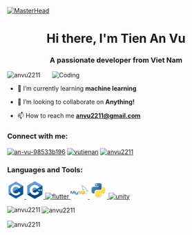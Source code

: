 [![MasterHead](https://media2.giphy.com/headers/dhunten/0DvIY8fAjBSg.gif)](https://www.linkedin.com/in/an-vu-98533b196/)
<h1 align="center">Hi there, I'm Tien An Vu</h1>
<h3 align="center">A passionate developer from Viet Nam</h3>
<img align="right" alt="Coding" width="400" src="https://i.pinimg.com/originals/2c/27/d1/2c27d1186016923c8ebca12d9246dc16.gif">

<p align="left"> <img src="https://komarev.com/ghpvc/?username=anvu2211&label=Profile%20views&color=0e75b6&style=flat" alt="anvu2211" /> </p>

- 🌱 I’m currently learning **machine learning**

- 🤝 I’m looking to collaborate on <b> **Anything!** </b>

- 📫 How to reach me **anvu2211@gmail.com**

<h3 align="left">Connect with me:</h3>
<p align="left">
<a href="https://linkedin.com/in/an-vu-98533b196" target="blank"><img align="center" src="https://raw.githubusercontent.com/rahuldkjain/github-profile-readme-generator/master/src/images/icons/Social/linked-in-alt.svg" alt="an-vu-98533b196" height="30" width="40" /></a>
<a href="https://kaggle.com/vutienan" target="blank"><img align="center" src="https://raw.githubusercontent.com/rahuldkjain/github-profile-readme-generator/master/src/images/icons/Social/kaggle.svg" alt="vutienan" height="30" width="40" /></a>
<a href="https://www.leetcode.com/anvu2211" target="blank"><img align="center" src="https://raw.githubusercontent.com/rahuldkjain/github-profile-readme-generator/master/src/images/icons/Social/leet-code.svg" alt="anvu2211" height="30" width="40" /></a>
</p>

<h3 align="left">Languages and Tools:</h3>
<p align="left"> <a href="https://www.cprogramming.com/" target="_blank" rel="noreferrer"> <img src="https://raw.githubusercontent.com/devicons/devicon/master/icons/c/c-original.svg" alt="c" width="40" height="40"/> </a> <a href="https://www.w3schools.com/cpp/" target="_blank" rel="noreferrer"> <img src="https://raw.githubusercontent.com/devicons/devicon/master/icons/cplusplus/cplusplus-original.svg" alt="cplusplus" width="40" height="40"/> </a> <a href="https://flutter.dev" target="_blank" rel="noreferrer"> <img src="https://www.vectorlogo.zone/logos/flutterio/flutterio-icon.svg" alt="flutter" width="40" height="40"/> </a> <a href="https://www.mysql.com/" target="_blank" rel="noreferrer"> <img src="https://raw.githubusercontent.com/devicons/devicon/master/icons/mysql/mysql-original-wordmark.svg" alt="mysql" width="40" height="40"/> </a> <a href="https://www.python.org" target="_blank" rel="noreferrer"> <img src="https://raw.githubusercontent.com/devicons/devicon/master/icons/python/python-original.svg" alt="python" width="40" height="40"/> </a> <a href="https://unity.com/" target="_blank" rel="noreferrer"> <img src="https://www.vectorlogo.zone/logos/unity3d/unity3d-icon.svg" alt="unity" width="40" height="40"/> </a> </p>

<p><img align="left" src="https://github-readme-stats.vercel.app/api/top-langs?username=anvu2211&show_icons=true&locale=en&layout=compact" alt="anvu2211" /></p>

<p>&nbsp;<img align="center" src="https://github-readme-stats.vercel.app/api?username=anvu2211&show_icons=true&locale=en" alt="anvu2211" /></p>

<p><img align="center" src="https://github-readme-streak-stats.herokuapp.com/?user=anvu2211&" alt="anvu2211" /></p>
